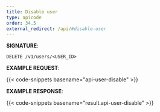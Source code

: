 ```yaml
---
title: Disable user
type: apicode
order: 34.5
external_redirect: /api/#disable-user
---
```



**SIGNATURE**:

`DELETE /v1/users/<USER_ID>`

**EXAMPLE REQUEST**:

{{< code-snippets basename="api-user-disable" >}}

**EXAMPLE RESPONSE**:

{{< code-snippets basename="result.api-user-disable" >}}
